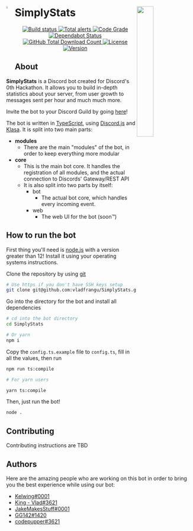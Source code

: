 # <img src="https://cdn.discordapp.com/icons/592776919062413313/8bbb0cd2511a3a2b039777e2e0705a68.png?size=2048" align="left" width="4%"> SimplyStats <img src="https://raw.githubusercontent.com/vladfrangu/SimplyStats/master/static/hack_wump_ship.png" align="right" width="30%">

<div align="center">
  <p>
    <a href="https://circleci.com/gh/vladfrangu/SimplyStats">
      <img src="https://img.shields.io/circleci/build/github/vladfrangu/SimplyStats.svg" alt="Build status" />
    </a>
    <a href="https://lgtm.com/projects/g/vladfrangu/SimplyStats/alerts/">
      <img src="https://img.shields.io/lgtm/alerts/g/vladfrangu/SimplyStats.svg?logo=lgtm&logoWidth=18" alt="Total alerts">
    </a>
    <a href="https://lgtm.com/projects/g/vladfrangu/SimplyStats/context:javascript">
      <img src="https://img.shields.io/lgtm/grade/javascript/github/vladfrangu/SimplyStats.svg" alt="Code Grade">
    </a>
    <a href="https://dependabot.com">
      <img src="https://api.dependabot.com/badges/status?host=github&repo=vladfrangu/SimplyStats" alt="Dependabot Status">
    </a>
    <a href="https://github.com/vladfrangu/SimplyStats/releases">
      <img src="https://img.shields.io/github/downloads/vladfrangu/SimplyStats/total.svg" alt="GitHub Total Download Count">
    </a>
    <a href="https://github.com/vladfrangu/SimplyStats/blob/master/LICENSE">
      <img src="https://img.shields.io/github/license/vladfrangu/SimplyStats.svg" alt="License">
    </a>
    <a href="https://github.com/vladfrangu/SimplyStats/releases">
      <img src="https://img.shields.io/github/package-json/v/vladfrangu/SimplyStats.svg" alt="Version">
    </a>
  </p>
</div>

## About

**SimplyStats** is a Discord bot created for Discord's 0th Hackathon.
It allows you to build in-depth statistics about your server, from user growth
to messages sent per hour and much much more.

Invite the bot to your Discord Guild by going [here](https://discordapp.com/oauth2/authorize?client_id=592778743139926033&scope=bot&permissions=19456)!

The bot is written in [TypeScript](https://www.typescriptlang.org), using [Discord.js](https://discord.js.org/#/docs/main/master/general/welcome) and [Klasa](https://klasa.js.org/#/docs/klasa/settings/Getting%20Started/GettingStarted). It is split into two main parts:

- **modules**
  - There are the main "modules" of the bot, in order to keep everything more modular
- **core**
  - This is the main bot core. It handles the registration of all modules, and the actual connection to Discords' Gateway/REST API
  - It is also split into two parts by itself:
    - bot
      - The actual bot core, which handles every incoming event.
    - web
      - The web UI for the bot (soon™️)

## How to run the bot

First thing you'll need is [node.js](https://nodejs.org) with a version greater than 12! Install it using your operating systems instructions.

Clone the repository by using [git](https://git-scm.com/)

```bash
# Use https if you don't have SSH keys setup
git clone git@github.com:vladfrangu/SimplyStats.git
```

Go into the directory for the bot and install all dependencies

```bash
# cd into the bot directory
cd SimplyStats

# Or yarn
npm i
```

Copy the `config.ts.example` file to `config.ts`, fill in all the values, then run

```bash
npm run ts:compile

# For yarn users

yarn ts:compile
```

Then, just run the bot!

```bash
node .
```

## Contributing

Contributing instructions are TBD

## Authors

Here are the amazing people who are working on this bot in order to bring you the best experience while using our bot:

- [Kelwing#0001](https://github.com/kelwing)
- [King - Vlad#3621](https://github.com/vladfrangu)
- [JakeMakesStuff#0001](https://github.com/JakeMakesStuff)
- [GG142#1420](https://github.com/GilbertGobbels)
- [codepupper#3621](https://github.com/codepupper)
